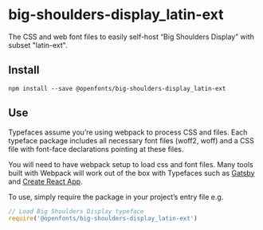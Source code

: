 
# big-shoulders-display_latin-ext

The CSS and web font files to easily self-host “Big Shoulders Display” with subset "latin-ext".

## Install

`npm install --save @openfonts/big-shoulders-display_latin-ext`

## Use

Typefaces assume you’re using webpack to process CSS and files. Each typeface
package includes all necessary font files (woff2, woff) and a CSS file with
font-face declarations pointing at these files.

You will need to have webpack setup to load css and font files. Many tools built
with Webpack will work out of the box with Typefaces such as [Gatsby](https://github.com/gatsbyjs/gatsby)
and [Create React App](https://github.com/facebookincubator/create-react-app).

To use, simply require the package in your project’s entry file e.g.

```javascript
// Load Big Shoulders Display typeface
require('@openfonts/big-shoulders-display_latin-ext')
```

